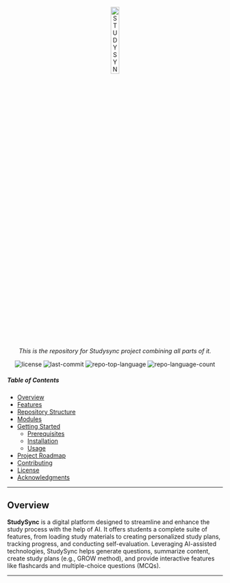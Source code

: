 <p align="center">
  <img src="https://github.com/user-attachments/assets/c68c1c9b-d6c1-43b0-b361-0fbf04d00c75" width="20%" alt="STUDYSYNC">
</p>

<p align="center">
    <em>This is the repository for Studysync project combining all parts of it.</em>
</p>
<p align="center">
  <img src="https://img.shields.io/github/license/BrickedSoft/Studysync?style=default&logo=opensourceinitiative&logoColor=white&color=0080ff" alt="license">
  <img src="https://img.shields.io/github/last-commit/BrickedSoft/Studysync?style=default&logo=git&logoColor=white&color=0080ff" alt="last-commit">
  <img src="https://img.shields.io/github/languages/top/BrickedSoft/Studysync?style=default&color=0080ff" alt="repo-top-language">
  <img src="https://img.shields.io/github/languages/count/BrickedSoft/Studysync?style=default&color=0080ff" alt="repo-language-count">
</p>


#####  Table of Contents

- [ Overview](#overview)
- [ Features](#features)
- [ Repository Structure](#repository-structure)
- [ Modules](#modules)
- [ Getting Started](#getting-started)
    - [ Prerequisites](#prerequisites)
    - [ Installation](#installation)
    - [ Usage](#-usage)
- [ Project Roadmap](#project-roadmap)
- [ Contributing](#contributing)
- [ License](#license)
- [ Acknowledgments](#acknowledgments)

---

##  Overview

**StudySync** is a digital platform designed to streamline and enhance the study process with the help of AI. It offers students a complete suite of features, from loading study materials to creating personalized study plans, tracking progress, and conducting self-evaluation. Leveraging AI-assisted technologies, StudySync helps generate questions, summarize content, create study plans (e.g., GROW method), and provide interactive features like flashcards and multiple-choice questions (MCQs).

---
